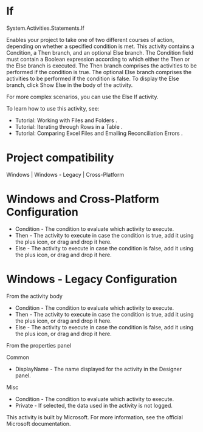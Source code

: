 ﻿# If

System.Activities.Statements.If

Enables your project to take one of two different courses of action, depending on whether a specified condition is met. This activity contains a Condition, a Then branch, and an optional Else branch. The Condition field must contain a Boolean expression according to which either the Then or the Else branch is executed. The Then branch comprises the activities to be performed if the condition is true. The optional Else branch comprises the activities to be performed if the condition is false. To display the Else branch, click Show Else in the body of the activity.

For more complex scenarios, you can use the Else If activity.

To learn how to use this activity, see:

* Tutorial: Working with Files and Folders .
* Tutorial: Iterating through Rows in a Table .
* Tutorial: Comparing Excel Files and Emailing Reconciliation Errors .

# Project compatibility

Windows | Windows - Legacy | Cross-Platform

# Windows and Cross-Platform Configuration

* Condition - The condition to evaluate which activity to execute.
* Then - The activity to execute in case the condition is true, add it using the plus icon, or drag and drop it here.
* Else - The activity to execute in case the condition is false, add it using the plus icon, or drag and drop it here.

# Windows - Legacy Configuration

From the activity body

* Condition - The condition to evaluate which activity to execute.
* Then - The activity to execute in case the condition is true, add it using the plus icon, or drag and drop it here.
* Else - The activity to execute in case the condition is false, add it using the plus icon, or drag and drop it here.

From the properties panel

Common

* DisplayName - The name displayed for the activity in the Designer panel.

Misc

* Condition - The condition to evaluate which activity to execute.
* Private - If selected, the data used in the activity is not logged.

This activity is built by Microsoft. For more information, see the official Microsoft documentation.
